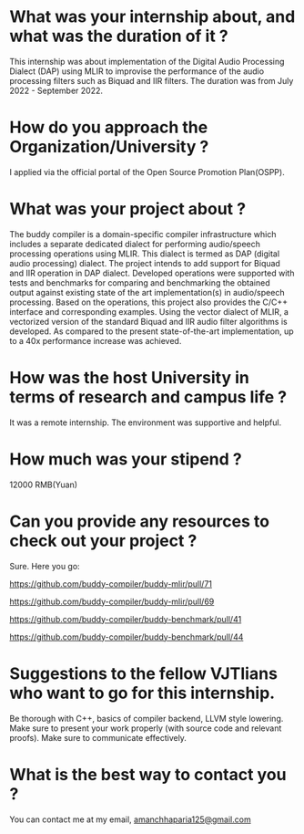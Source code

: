 # What was your internship about, and what was the duration of it ?

This internship was about implementation of the Digital Audio Processing Dialect (DAP) using MLIR to improvise the performance of the audio processing filters such as Biquad and IIR filters. The duration was from July 2022 - September 2022.

# How do you approach the Organization/University ?

I applied via the official portal of the Open Source Promotion Plan(OSPP).

# What was your project about ?

The buddy compiler is a domain-specific compiler infrastructure which includes a separate dedicated dialect for performing audio/speech processing operations using MLIR. This dialect is termed as DAP (digital audio processing) dialect. The project intends to add support for Biquad and IIR operation in DAP dialect. Developed operations were supported with tests and benchmarks for comparing and benchmarking the obtained output against existing state of the art implementation(s) in audio/speech processing. Based on the operations, this project also provides the C/C++ interface and corresponding examples.
Using the vector dialect of MLIR, a vectorized version of the standard Biquad and IIR audio filter algorithms is developed. As compared to the present state-of-the-art implementation, up to a 40x performance increase was achieved.

# How was the host University in terms of research and campus life ?

It was a remote internship. The environment was supportive and helpful.

# How much was your stipend ?

12000 RMB(Yuan)

# Can you provide any resources to check out your project ?

Sure. Here you go:

https://github.com/buddy-compiler/buddy-mlir/pull/71

https://github.com/buddy-compiler/buddy-mlir/pull/69

https://github.com/buddy-compiler/buddy-benchmark/pull/41

https://github.com/buddy-compiler/buddy-benchmark/pull/44

# Suggestions to the fellow VJTIians who want to go for this internship.

Be thorough with C++, basics of compiler backend, LLVM style lowering. Make sure to present your work properly (with source code and relevant proofs). Make sure to communicate effectively.

# What is the best way to contact you ?

You can contact me at my email, [amanchhaparia125@gmail.com](mailto:amanchhaparia125@gmail.com)
